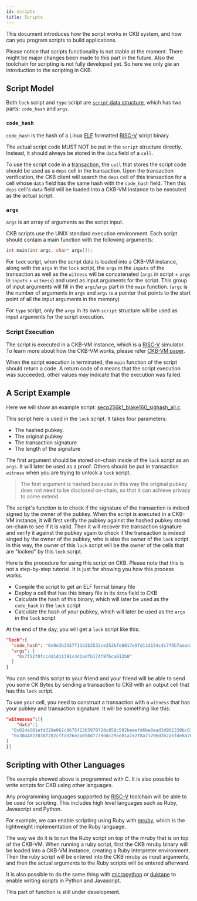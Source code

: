 ```yaml
---
id: scripts
title: Scripts
---
```


This document introduces how the script works in CKB system, and how can you program scripts to build applications.

Please notice that scripts functionality is not stable at the moment. There might be major changes been made to this part in the future. Also the toolchain for scripting is not fully developed yet. So here we only gie an introduction to the scripting in CKB.

## Script Model

Both `lock` script and `type` script are [`script` data structure](https://github.com/nervosnetwork/rfcs/blob/master/rfcs/0019-data-structures/0019-data-structures.md#Script), which has two parts: `code_hash` and `args`.

### `code_hash`

`code_hash` is the hash of a Linux [ELF](https://en.wikipedia.org/wiki/Executable_and_Linkable_Format) formatted [RISC-V](https://riscv.org/) script binary.

The actual script code MUST NOT be put in the `script` structure directly. Instead, it should always be stored in the `data` field of a `cell`.

To use the script code in a [transaction](https://github.com/nervosnetwork/rfcs/blob/master/rfcs/0019-data-structures/0019-data-structures.md#transaction), the `cell` that stores the script code should be used as a `deps` cell in the transaction. Upon the transaction verification, the CKB client will search the `deps` cell of this transaction for a cell whose `data` field has the same hash with the `code_hash` field. Then this `deps` cell's `data` field will be loaded into a CKB-VM instance to be executed as the actual script.

### `args`

`args` is an array of arguments as the script input.

CKB scripts use the UNIX standard execution environment. Each script should contain a main function with the following arguments:

```c
int main(int argc, char* argv[]);
```

For `lock` script, when the script data is loaded into a CKB-VM instance, along with the `args` in the `lock` script, the `args` in the `inputs` of the transaction as well as the `witness` will be concatenated (`args` in script + `args` in `inputs` + `witness`) and used as input arguments for the script. This group of input arguments will fill in the `argc`/`argv` part in the `main` function. (`argc` is the number of arguments in `args` and `argv` is a pointer that points to the start point of all the input arguments in the memory)

For `type` script, only the `args` in its own `script` structure will be used as input arguments for the script execution.

### Script Execution

The script is executed in a CKB-VM instance, which is a [RISC-V](https://riscv.org/) simulator. To learn more about how the CKB-VM works, please refer [CKB-VM paper](https://github.com/nervosnetwork/rfcs/tree/master/rfcs/0003-ckb-vm).

When the script execution is terminated, the `main` function of the script should return a code. A return code of `0` means that the script execution was succeeded, other values may indicate that the execution was failed.

## A Script Example

Here we will show an example script: [secp256k1_blake160_sighash_all.c](https://github.com/nervosnetwork/ckb-system-scripts/blob/master/c/secp256k1_blake160_sighash_all.c).

This script here is used in the `lock` script. It takes four parameters:

* The hashed pubkey. 
* The original pubkey 
* The transaction signature
* The length of the signature

The first argument should be stored on-chain inside of the `lock` script as an `args`. It will later be used as a proof. Others should be put in transaction `witness` when you are trying to unlock a `lock` script.

> The first argument is hashed because in this way the original pubkey does not need to be disclosed on-chain, so that it can achieve privacy to some extend.

The script's function is to check if the signature of the transaction is indeed signed by the owner of the pubkey. When the script is executed in a CKB-VM instance, it will first verify the pubkey against the hashed pubkey stored on-chain to see if it is valid. Then it will recover the transaction signature and verify it against the pubkey again to check if the transaction is indeed singed by the owner of the pubkey, who is also the owner of the `lock` script. In this way, the owner of this `lock` script will be the owner of the cells that are "locked" by this `lock` script.

Here is the procedure for using this script on CKB. Please note that this is not a step-by-step tutorial. It is just for showing you how this process works.

* Compile the script to get an ELF format binary file
* Deploy a cell that has this binary file in its `data` field to CKB
* Calculate the hash of this binary, which will later be used as the `code_hash` in the `lock` script
* Calculate the hash of your pubkey, which will later be used as the `args` in the `lock` script

At the end of the day, you will get a `lock` script like this:

```json
"lock":{
  "code_hash": "0x9e3b3557f11b2b3532ce352bfe8017e9fd11d154c4c7f9b7aaaa1e621b539a08",
  "args": [
    "0x7f52f0fccdd1d11391c441adfb174f87bca612b0"
  ]
}
```

You can send this script to your friend and your friend will be able to send you some CK Bytes by sending a transaction to CKB with an output cell that has this `lock` script.

To use your cell, you need to construct a transaction with a `witness` that has your pubkey and transaction signature. It will be something like this:

```json
"witnesses":[{
    "data":[
  "0x024a501efd328e062c8675f2365970728c859c592beeefd6be8ead3d901330bc01",
  "0x3044022038f282cffdd26e2a050d7779ddc29be81a7e2f8a73706d2b7a6fde8a78e950ee0220538657b4c01be3e77827a82e92d33a923e864c55b88fd18cd5e5b25597432e9b"
]
}]
```

## Scripting with Other Languages

The example showed above is programmed with C. It is also possible to write scripts for CKB using other languages.

Any programming languages supported by [RISC-V](https://riscv.org/) toolchain will be able to be used for scripting. This includes high level languages such as Ruby, Javascript and Python.

For example, we can enable scripting using Ruby with [mruby](https://github.com/mruby/mruby), which is the lightweight implementation of the Ruby language.

The way we do it is to run the Ruby script on top of the mruby that is on top of the CKB-VM. When running a ruby script, first the CKB mruby binary will be loaded into a CKB-VM instance, creating a Ruby interpreter environment. Then the ruby script will be entered into the CKB mruby as input arguments, and then the actual arguments to the Ruby scripts will be entered afterward.

It is also possible to do the same thing with [micropython](https://micropython.org/) or [duktape](https://duktape.org/) to enable writing scripts in Python and Javascript.

This part of function is still under development.